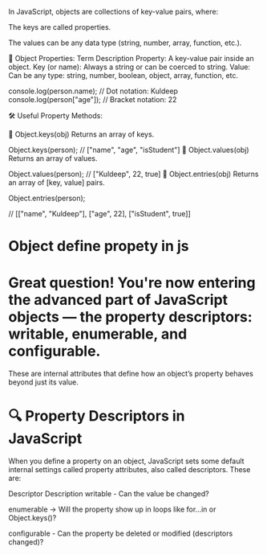
In JavaScript, objects are collections of key-value pairs, where:

The keys are called properties.

The values can be any data type (string, number, array, function, etc.).


🔑 Object Properties:
Term	Description
Property:	A key-value pair inside an object.
Key (or name):	Always a string or can be coerced to string.
Value:	Can be any type: string, number, boolean, object, array, function, etc.

console.log(person.name);       // Dot notation: Kuldeep
console.log(person["age"]);     // Bracket notation: 22







🛠 Useful Property Methods:

🔹 Object.keys(obj)
Returns an array of keys.


Object.keys(person); // ["name", "age", "isStudent"]
🔹 Object.values(obj)
Returns an array of values.


Object.values(person); // ["Kuldeep", 22, true]
🔹 Object.entries(obj)
Returns an array of [key, value] pairs.

Object.entries(person);

// [["name", "Kuldeep"], ["age", 22], ["isStudent", true]]



# Object define propety in js

# Great question! You're now entering the advanced part of JavaScript objects — the property descriptors: writable, enumerable, and configurable.

These are internal attributes that define how an object’s property behaves beyond just its value.



# 🔍 Property Descriptors in JavaScript
When you define a property on an object, JavaScript sets some default internal settings called property attributes, also called descriptors. These are:

Descriptor	Description
writable - 	Can the value be changed?

enumerable -> 	Will the property show up in loops like for...in or Object.keys()?

configurable - 	Can the property be deleted or modified (descriptors changed)?